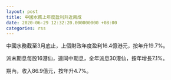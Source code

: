 ```yaml
---
layout: post
title: 中國水務上年度盈利升近兩成
date: 2020-06-29 12:32:20.000000000 +08:00
categories: rss
---
```


中國水務截至3月底止，上個財政年度盈利16.4億港元，按年升19.7%。

派末期息每股16港仙，連同中期息，全年派息30港仙，按年增長7.1%。

期內，收入86.9億元，按年升4.7%。
